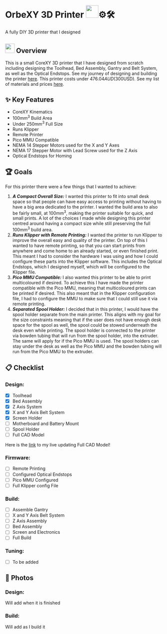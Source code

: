 # OrbeXY 3D Printer  <img src="https://imgproxy.attic.sh/J0q85Odp_n0Dnz9TO92wiwIQ-JiZ9BF4dwz4huLeQFI/rs:fit:768:768:1:1/t:1:FF00FF:false:false/pngo:false:true:256/aHR0cHM6Ly9hdHRp/Yy5zaC84MGs0d3d3/cDltMGJ5dThkYXFp/MGo0cHJ6YXo5.png" width="40">⚙️🛠️

A fully DIY 3D printer that I designed


## <img src="https://imgproxy.attic.sh/j5JHPIk7QB0ASMlUIvgOEh2AaUaYaIJwSPbzzrfdK8A/rs:fit:768:768:1:1/t:1:FF00FF:false:false/pngo:false:true:256/aHR0cHM6Ly9hdHRp/Yy5zaC9ydW5wb2Qv/ODA3MjQyMjEtOGMy/Yy00ZTYxLWE0NDYt/Y2RlZGQ3ZGE0NDRm/LnBuZw.png" width="30"> Overview

This is a small CoreXY 3D printer that I have designed from scratch including designing the Toolhead, Bed Assembly, Gantry and Belt System, as well as the Optical Endstops. See my journey of designing and building the printer [here](https://github.com/esemv07/OrbeXY-3D-Printer/blob/main/JOURNAL.md). This printer costs under $476.04AUD ($300USD). See my list of materials and prices [here](https://github.com/esemv07/OrbeXY-3D-Printer/blob/main/BOM.md).

## ✨ Key Features

- CoreXY Kinematics
- 100mm<sup>3</sup> Build Area
- Under 250mm<sup>3</sup> Full Size
- Runs Klipper
- Remote Printer
- Pico MMU Compatible
- NEMA 14 Stepper Motors used for the X and Y Axes
- NEMA 17 Stepper Motor with Lead Screw used for the Z Axis
- Optical Endstops for Homing


## 🏆 Goals

For this printer there were a few things that I wanted to achieve:
1. ***A Compact Overall Size:*** I wanted this printer to fit into small desk space so that people can have easy access to printing without having to have a big area dedicated to the printer. I wanted the build area to also be fairly small, at 100mm<sup>3</sup>, making the printer suitable for quick, and small prints. A lot of the choices I made while designing this printer centred around having a compact size while still preserving the full 100mm<sup>3</sup> build area.
2. ***Runs Klipper with Remote Printing:*** I wanted the printer to run Klipper to improve the overall easy and quality of the printer. On top of this I wanted to have remote printing, so that you can start prints from anywhere and come home to an already started, or even finished print. This meant I had to consider the hardware I was using and how I could configure these parts into the Klipper software. This includes the Optical Endstops, which I designed myself, which will be configured to the Klipper file.
3. ***Pico MMU Compatible:*** I also wanted this printer to be able to print multicoloured if desired. To achieve this I have made the printer compatible with the Pico MMU, meaning that multicoloured prints can be printed if desired. This also meant that in the Klipper configuration file, I had to configure the MMU to make sure that I could still use it via remote printing.
4. ***Separated Spool Holder:*** I decided that in this printer, I would have the spool holder separate from the main printer. This aligns with my goal for the size constraints meaning that if the user does not have enough desk space for the spool as well, the spool could be stowed underneath the desk even while printing. The spool holder is connected to the printer via bowden tubing that will run from the spool holder, into the extruder. The same will apply for if the Pico MMU is used. The spool holders can stay under the desk as well as the Pico MMU and the bowden tubing will run from the Pico MMU to the extruder.


## 📋 Checklist

### Design:
- [x] Toolhead
- [x] Bed Assembly
- [x] Z Axis System
- [x] X and Y Axis Belt System
- [x] Screen Holder
- [ ] Motherboard and Battery Mount
- [ ] Spool Holder
- [ ] Full CAD Model

Here is the [link](https://a360.co/3FXQvPA) to my live updating Full CAD Model!

### Firmware:
- [ ] Remote Printing
- [ ] Configured Optical Endstops
- [ ] Pico MMU Configured
- [ ] Full Klipper config File

### Build:
- [ ] Assemble Gantry
- [ ] X and Y Axis Belt System
- [ ] Z Axis Assembly
- [ ] Bed Assembly
- [ ] Screen and Electronics
- [ ] Full Build

### Tuning:
- [ ] To be added

## 📸 Photos

### Design:

Will add when it is finished

### Build:

Will add as I build it
